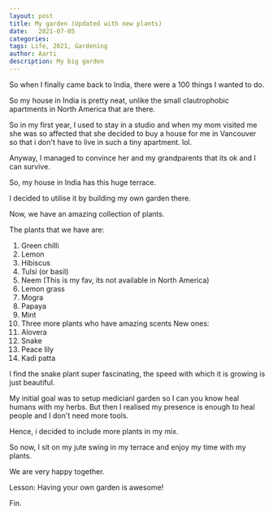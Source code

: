 ```yaml
---
layout: post
title: My garden (Updated with new plants)
date:   2021-07-05
categories:
tags: Life, 2021, Gardening
author: Aarti
description: My big garden
---
```


<!--more-->

So when I finally came back to India, there were
a 100 things I wanted to do. 

So my house in India is pretty neat, unlike the small 
clautrophobic apartments in North America that are there. 

So in my first year, I used to stay in a studio and when my 
mom visited me she was so affected that she decided to buy 
a house for me in Vancouver so that i don't have to live in 
such a tiny apartment. lol. 

Anyway, I managed to convince her and my grandparents that 
its ok and I can survive. 

So, my house in India has this huge terrace.

I decided to utilise it by building my own garden there. 

Now, we have an amazing collection of plants. 

The plants that we have are:
1. Green chilli
2. Lemon
3. Hibiscus
4. Tulsi (or basil)
5. Neem (This is my fav, its not available in North America)
6. Lemon grass
7. Mogra
8. Papaya
9. Mint
10. Three more plants who have amazing scents 
New ones:
11. Alovera
12. Snake
13. Peace lily
15. Kadi patta

I find the snake plant super fascinating, the speed 
with which it is growing is just beautiful. 


My initial goal was to setup medicianl garden so I can 
you know heal humans with my herbs. 
But then I realised my presence is enough to heal people 
and I don't need more tools. 

Hence, i decided to include more plants in my mix. 

So now, I sit on my jute swing in my terrace and enjoy my 
time with my plants. 

We are very happy together. 

Lesson: Having your own garden is awesome!


Fin. 










